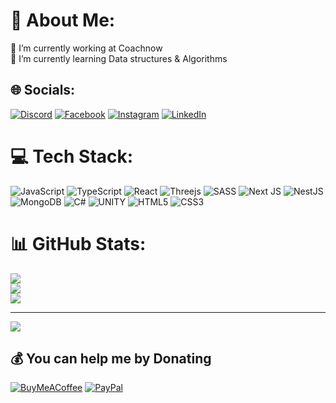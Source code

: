 # 💫 About Me:
🔭 I’m currently working at Coachnow<br>🌱 I’m currently learning Data structures & Algorithms


## 🌐 Socials:
[![Discord](https://img.shields.io/badge/Discord-%237289DA.svg?logo=discord&logoColor=white)](https://discord.com/channels/@NOOPNATOR#5007) [![Facebook](https://img.shields.io/badge/Facebook-%231877F2.svg?logo=Facebook&logoColor=white)](https://www.facebook.com/guess.whoo.5473) [![Instagram](https://img.shields.io/badge/Instagram-%23E4405F.svg?logo=Instagram&logoColor=white)](https://www.instagram.com/kobakhidze_.tsx/) [![LinkedIn](https://img.shields.io/badge/LinkedIn-%230077B5.svg?logo=linkedin&logoColor=white)](https://www.linkedin.com/in/nodo-kobakhidze/) 

# 💻 Tech Stack:
![JavaScript](https://img.shields.io/badge/javascript-%23323330.svg?style=for-the-badge&logo=javascript&logoColor=%23F7DF1E) ![TypeScript](https://img.shields.io/badge/typescript-%23007ACC.svg?style=for-the-badge&logo=typescript&logoColor=white) ![React](https://img.shields.io/badge/react-%2320232a.svg?style=for-the-badge&logo=react&logoColor=%2361DAFB) ![Threejs](https://img.shields.io/badge/threejs-black?style=for-the-badge&logo=three.js&logoColor=white) ![SASS](https://img.shields.io/badge/SASS-hotpink.svg?style=for-the-badge&logo=SASS&logoColor=white) ![Next JS](https://img.shields.io/badge/Next-black?style=for-the-badge&logo=next.js&logoColor=white) ![NestJS](https://img.shields.io/badge/nestjs-%23E0234E.svg?style=for-the-badge&logo=nestjs&logoColor=white) ![MongoDB](https://img.shields.io/badge/MongoDB-%234ea94b.svg?style=for-the-badge&logo=mongodb&logoColor=white) ![C#](https://img.shields.io/badge/c%23-%23239120.svg?style=for-the-badge&logo=c-sharp&logoColor=white) ![UNITY](https://img.shields.io/badge/Unity-%2320232a.svg?style=for-the-badge&logo=unity&logoColor=white) ![HTML5](https://img.shields.io/badge/html5-%23E34F26.svg?style=for-the-badge&logo=html5&logoColor=white) ![CSS3](https://img.shields.io/badge/css3-%231572B6.svg?style=for-the-badge&logo=css3&logoColor=white) 
# 📊 GitHub Stats:
![](https://github-readme-stats.vercel.app/api?username=noopntr&theme=vue&hide_border=false&include_all_commits=true&count_private=true)<br/>
![](https://github-readme-streak-stats.herokuapp.com/?user=noopntr&theme=vue&hide_border=false)<br/>
![](https://github-readme-stats.vercel.app/api/top-langs/?username=noopntr&theme=vue&hide_border=false&include_all_commits=true&count_private=true&layout=compact)

---
[![](https://visitcount.itsvg.in/api?id=noopntr&icon=6&color=0)](https://visitcount.itsvg.in)

  ## 💰 You can help me by Donating
  [![BuyMeACoffee](https://img.shields.io/badge/Buy%20Me%20a%20Coffee-ffdd00?style=for-the-badge&logo=buy-me-a-coffee&logoColor=black)](https://www.buymeacoffee.com/noopntr) [![PayPal](https://img.shields.io/badge/PayPal-00457C?style=for-the-badge&logo=paypal&logoColor=white)](https://www.paypal.com/paypalme/noopntr) 
